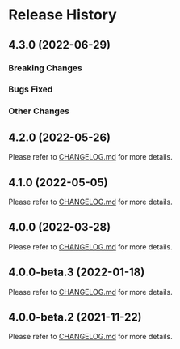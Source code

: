 # Release History

## 4.3.0 (2022-06-29)

### Breaking Changes

### Bugs Fixed

### Other Changes

## 4.2.0 (2022-05-26)

Please refer to [CHANGELOG.md](https://github.com/Azure/azure-sdk-for-java/blob/661f96907492dde46c4939bed587999d4d6979f2/sdk/spring/CHANGELOG.md#420-2022-05-26) for more details.

## 4.1.0 (2022-05-05)

Please refer to [CHANGELOG.md](https://github.com/Azure/azure-sdk-for-java/blob/05a1dcfea12e99293180931d53cbd0d0964fb297/sdk/spring/CHANGELOG.md#410-2022-05-05) for more details.

## 4.0.0 (2022-03-28)

Please refer to [CHANGELOG.md](https://github.com/Azure/azure-sdk-for-java/blob/b8e2cc8bf4b1d89b6d9156cd94d762009c74afbf/sdk/spring/CHANGELOG.md#400-2022-03-28) for more details.

## 4.0.0-beta.3 (2022-01-18)

Please refer to [CHANGELOG.md](https://github.com/Azure/azure-sdk-for-java/blob/53054b2bbfc21afe36f6f3cee1ff1da72ba0d38a/sdk/spring/CHANGELOG.md#400-beta3-2022-01-18) for more details.

## 4.0.0-beta.2 (2021-11-22)

Please refer to [CHANGELOG.md](https://github.com/Azure/azure-sdk-for-java/blob/430fdbfae956667b1576a8e6b609810b9441442c/sdk/spring/CHANGELOG.md) for more details.


